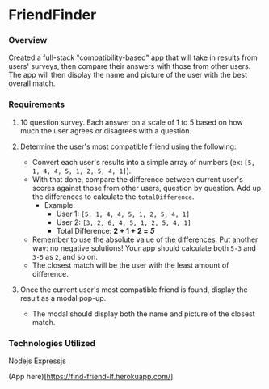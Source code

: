 # FriendFinder

### Overview

Created a full-stack "compatibility-based" app that will take in results from users' surveys, then compare their answers with those from other users. The app will then display the name and picture of the user with the best overall match.

### Requirements 

1. 10 question survey. Each answer on a scale of 1 to 5 based on how much the user agrees or disagrees with a question.
2. Determine the user's most compatible friend using the following:

   * Convert each user's results into a simple array of numbers (ex: `[5, 1, 4, 4, 5, 1, 2, 5, 4, 1]`).
   * With that done, compare the difference between current user's scores against those from other users, question by question. Add up the differences to calculate the `totalDifference`.
     * Example: 
       * User 1: `[5, 1, 4, 4, 5, 1, 2, 5, 4, 1]`
       * User 2: `[3, 2, 6, 4, 5, 1, 2, 5, 4, 1]`
       * Total Difference: **2 + 1 + 2 =** **_5_**
   * Remember to use the absolute value of the differences. Put another way: no negative solutions! Your app should calculate both `5-3` and `3-5` as `2`, and so on. 
   * The closest match will be the user with the least amount of difference.

3. Once the current user's most compatible friend is found, display the result as a modal pop-up.
   * The modal should display both the name and picture of the closest match. 
   
### Technologies Utilized
Nodejs  Expressjs  

(App here)[https://find-friend-lf.herokuapp.com/]
